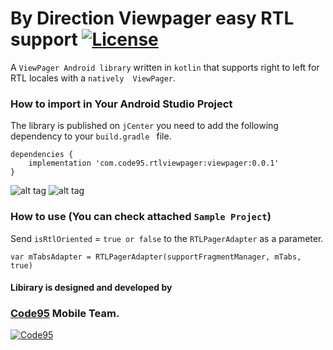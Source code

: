 # By Direction Viewpager easy RTL support    [![License](https://img.shields.io/badge/License-Apache%202.0-blue.svg)](https://opensource.org/licenses/Apache-2.0)

A ``ViewPager Android library`` written in ``kotlin`` that supports right to left for RTL locales with a ````natively  ViewPager````.


### How to import in Your Android Studio Project
The library is published on ``jCenter`` you need to add the following dependency to your ```build.gradle ``` file.
```
dependencies {
    implementation 'com.code95.rtlviewpager:viewpager:0.0.1'
}
```

![alt tag](https://media.giphy.com/media/ckqrSE722Y9wBhFpAv/giphy.gif)
![alt tag](https://media.giphy.com/media/l1ZRIDLrCk9UedMWvP/giphy.gif)


### How to use (You can check attached ``Sample Project``)
Send `isRtlOriented` = ``true or false`` to the ``RTLPagerAdapter`` as a parameter.

````
var mTabsAdapter = RTLPagerAdapter(supportFragmentManager, mTabs, true)
```` 

#### Libirary is designed and developed by 
### [Code95](https://github.com/Code95) Mobile Team. 

[![Code95][1]][2]

[1]:  https://code95.com/wp-content/uploads/code95-logo-small.png
[2]:  https://code95.com/
